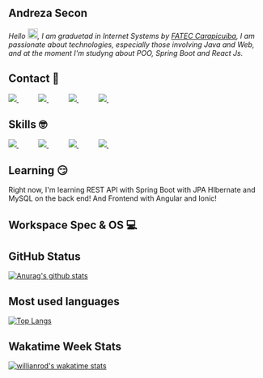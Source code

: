 ## Andreza Secon 


<p>
    <em>
        Hello <img src="https://media.giphy.com/media/hvRJCLFzcasrR4ia7z/giphy.gif" width="20px">, I am graduetad in Internet Systems by <a href="http://www.fateccarapicuiba.edu.br/">FATEC Carapicuíba</a>, I am passionate about technologies, especially those involving Java and Web, and at the moment I'm studyng about POO, Spring Boot and React Js.
    </em>
</p>



## Contact :iphone:

<p align="left">
  <a href="(https://github.com/andrezasecon/andrezasecon)">
        <img  src="https://github.com/andrezasecon/andrezasecon/blob/main/images/icoGitHub_4745725.png">
    </a>
    &nbsp;&nbsp;&nbsp;&nbsp;&nbsp;&nbsp;&nbsp;&nbsp;&nbsp;
  <a href="(https://www.linkedin.com/in/andreza-secon-b5736788/)">
        <img  src="https://github.com/andrezasecon/andrezasecon/blob/main/images/icolinkedin.png">
    </a>
    &nbsp;&nbsp;&nbsp;&nbsp;&nbsp;&nbsp;&nbsp;&nbsp;&nbsp;
  <a href="(mailto:andrezasecon@gmail.com)">
        <img  src="https://github.com/andrezasecon/andrezasecon/blob/main/images/gmail.png">
    </a>
    &nbsp;&nbsp;&nbsp;&nbsp;&nbsp;&nbsp;&nbsp;&nbsp;&nbsp;
  <a href="(https://api.whatsapp.com/send?phone=5511999204118)">
        <img  src="https://github.com/andrezasecon/andrezasecon/blob/main/images/whatsapp.png">
    </a>
    &nbsp;&nbsp;&nbsp;&nbsp;&nbsp;&nbsp;&nbsp;&nbsp;&nbsp;
 
    
    
</p>

## Skills :nerd_face:
<p align="left">
   <a href="(https://github.com/andrezasecon/andrezasecon)">
        <img  src="https://github.com/andrezasecon/andrezasecon/blob/main/images/java.png">
    </a>
    &nbsp;&nbsp;&nbsp;&nbsp;&nbsp;&nbsp;&nbsp;&nbsp;&nbsp;
     <a href="(https://github.com/andrezasecon/andrezasecon)">
        <img  src="https://github.com/andrezasecon/andrezasecon/blob/main/images/html5.png">
    </a>
    &nbsp;&nbsp;&nbsp;&nbsp;&nbsp;&nbsp;&nbsp;&nbsp;&nbsp;
     <a href="(https://github.com/andrezasecon/andrezasecon)">
        <img  src="https://github.com/andrezasecon/andrezasecon/blob/main/images/css3.png">
    </a>
    &nbsp;&nbsp;&nbsp;&nbsp;&nbsp;&nbsp;&nbsp;&nbsp;&nbsp;
     <a href="(https://github.com/andrezasecon/andrezasecon)">
        <img  src="https://github.com/andrezasecon/andrezasecon/blob/main/images/postgresql.png">
    </a>
    &nbsp;&nbsp;&nbsp;&nbsp;&nbsp;&nbsp;&nbsp;&nbsp;&nbsp;
    
     
    
</p>



## Learning :smirk:

Right now, I'm learning REST API with Spring Boot with JPA HIbernate and MySQL on the back end! And Frontend with Angular and Ionic!


## Workspace Spec & OS :computer:
<p align="left">
   
</p>


## GitHub Status

[![Anurag's github stats](https://github-readme-stats.vercel.app/api?username=andrezasecon&show_icons=true&theme=tokyonight)](https://github.com/andrezasecon/github-readme-stats)

## Most used languages

[![Top Langs](https://github-readme-stats.vercel.app/api/top-langs/?username=andrezasecon&layout=compact&theme=tokyonight)](https://github.com/andrezasecon/github-readme-stats)
   
## Wakatime Week Stats
[![willianrod's wakatime stats](https://github-readme-stats.vercel.app/api/wakatime?username=andrezasecon&theme=tokyonight)](https://github.com/andrezasecon/github-readme-stats)



